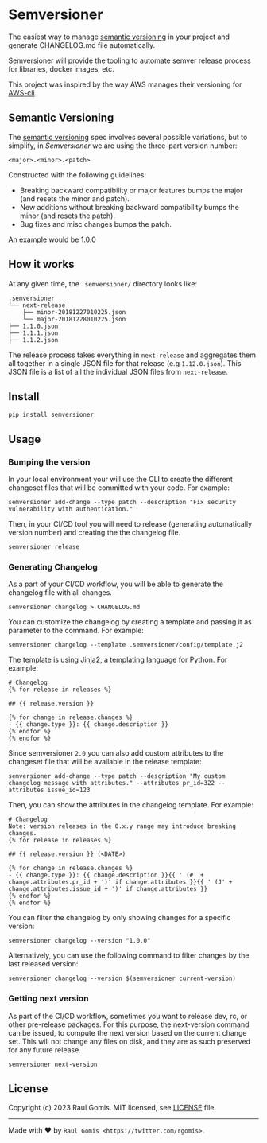 # Semversioner

The easiest way to manage [semantic versioning](https://semver.org/) in your project and generate CHANGELOG.md file automatically.

Semversioner will provide the tooling to automate semver release process for libraries, docker images, etc.

This project was inspired by the way AWS manages their versioning for [AWS-cli](https://github.com/aws/aws-cli/).

## Semantic Versioning

The [semantic versioning](https://semver.org/) spec involves several possible variations, but to simplify, in _Semversioner_ we are using the three-part version number:

`<major>.<minor>.<patch>`

Constructed with the following guidelines:

- Breaking backward compatibility or major features bumps the major (and resets the minor and patch).
- New additions without breaking backward compatibility bumps the minor (and resets the patch).
- Bug fixes and misc changes bumps the patch.

An example would be 1.0.0

## How it works

At any given time, the ``.semversioner/`` directory looks like:

    .semversioner
    └── next-release
        ├── minor-20181227010225.json
        └── major-20181228010225.json
    ├── 1.1.0.json
    ├── 1.1.1.json
    ├── 1.1.2.json

The release process takes everything in ``next-release`` and aggregates them all together in a single JSON file for that release (e.g ``1.12.0.json``).  This
JSON file is a list of all the individual JSON files from ``next-release``.

## Install

```shell
pip install semversioner
```

## Usage

### Bumping the version

In your local environment your will use the CLI to create the different changeset files that will be committed with your code. For example:

```shell
semversioner add-change --type patch --description "Fix security vulnerability with authentication."
```

Then, in your CI/CD tool you will need to release (generating automatically version number) and creating the the changelog file.

```shell
semversioner release
```

### Generating Changelog

As a part of your CI/CD workflow, you will be able to generate the changelog file with all changes.

```shell
semversioner changelog > CHANGELOG.md
```

You can customize the changelog by creating a template and passing it as parameter to the command. For example:

```shell
semversioner changelog --template .semversioner/config/template.j2
```

The template is using [Jinja2](https://jinja.palletsprojects.com/en/2.11.x/), a templating language for Python. For example:

```
# Changelog
{% for release in releases %}

## {{ release.version }}

{% for change in release.changes %}
- {{ change.type }}: {{ change.description }}
{% endfor %}
{% endfor %}
```

Since semversioner `2.0` you can also add custom attributes to the changeset file that will be available in the release template:

```shell
semversioner add-change --type patch --description "My custom changelog message with attributes." --attributes pr_id=322 --attributes issue_id=123
```

Then, you can show the attributes in the changelog template. For example:

```
# Changelog
Note: version releases in the 0.x.y range may introduce breaking changes.
{% for release in releases %}

## {{ release.version }} (<DATE>)

{% for change in release.changes %}
- {{ change.type }}: {{ change.description }}{{ ' (#' + change.attributes.pr_id + ')' if change.attributes }}{{ ' (J' + change.attributes.issue_id + ')' if change.attributes }}
{% endfor %}
{% endfor %}
```

You can filter the changelog by only showing changes for a specific version:

```shell
semversioner changelog --version "1.0.0"
```

Alternatively, you can use the following command to filter changes by the last released version:

```shell
semversioner changelog --version $(semversioner current-version)
```

### Getting next version

As part of the CI/CD workflow, sometimes you want to release dev, rc, or other pre-release packages. For this purpose,
the next-version command can be issued, to compute the next version based on the current change set. This will
not change any files on disk, and they are as such preserved for any future release.

```shell
semversioner next-version
```

## License

Copyright (c) 2023 Raul Gomis.
MIT licensed, see [LICENSE](LICENSE) file.

---
Made with ♥ by `Raul Gomis <https://twitter.com/rgomis>`.
